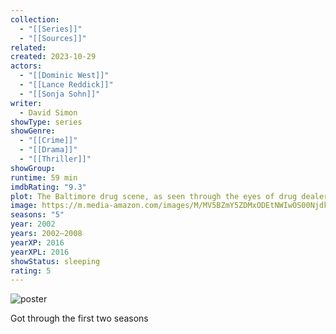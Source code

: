 ```yaml
---
collection:
  - "[[Series]]"
  - "[[Sources]]"
related: 
created: 2023-10-29
actors:
  - "[[Dominic West]]"
  - "[[Lance Reddick]]"
  - "[[Sonja Sohn]]"
writer:
  - David Simon
showType: series
showGenre:
  - "[[Crime]]"
  - "[[Drama]]"
  - "[[Thriller]]"
showGroup: 
runtime: 59 min
imdbRating: "9.3"
plot: The Baltimore drug scene, as seen through the eyes of drug dealers and law enforcement.
image: https://m.media-amazon.com/images/M/MV5BZmY5ZDMxODEtNWIwOS00NjdkLTkyMjktNWRjMDhmYjJjN2RmXkEyXkFqcGdeQXVyNTA4NzY1MzY@._V1_SX300.jpg
seasons: "5"
year: 2002
years: 2002–2008
yearXP: 2016
yearXPL: 2016
showStatus: sleeping
rating: 5
---
```

![poster](https://m.media-amazon.com/images/M/MV5BZmY5ZDMxODEtNWIwOS00NjdkLTkyMjktNWRjMDhmYjJjN2RmXkEyXkFqcGdeQXVyNTA4NzY1MzY@._V1_SX300.jpg)

Got through the first two seasons

